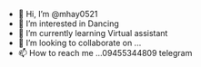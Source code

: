 - 👋 Hi, I’m @mhay0521
- 👀 I’m interested in Dancing 
- 🌱 I’m currently learning Virtual assistant
- 💞️ I’m looking to collaborate on ...
- 📫 How to reach me ...09455344809 telegram

<!---
mhay0521/mhay0521 is a ✨ special ✨ repository because its `README.md` (this file) appears on your GitHub profile.
You can click the Preview link to take a look at your changes.
--->
